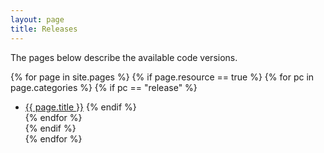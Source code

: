 ```yaml
---
layout: page
title: Releases
---
```


The pages below describe the available code versions.

  {% for page in site.pages %}
  {% if page.resource == true %}
  {% for pc in page.categories %}
  {% if pc == "release" %}
  * <a href="{{ page.url }}">{{ page.title }}</a>
  {% endif %}   
  {% endfor %}  
  {% endif %}  
  {% endfor %} 
